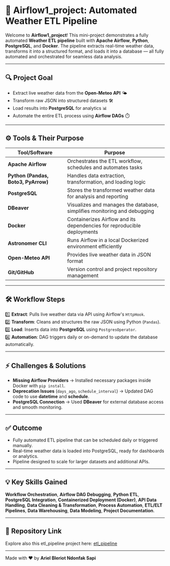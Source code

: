 # 🚀 Airflow1_project: Automated Weather ETL Pipeline

Welcome to **Airflow1_project**! This mini-project demonstrates a fully automated **Weather ETL pipeline** built with **Apache Airflow**, **Python**, **PostgreSQL**, and **Docker**. The pipeline extracts real-time weather data, transforms it into a structured format, and loads it into a database — all fully automated and orchestrated for seamless data analysis.

---

## 🔍 Project Goal

- Extract live weather data from the **Open-Meteo API** 🌤️  
- Transform raw JSON into structured datasets 🛠️  
- Load results into **PostgreSQL** for analytics 📊  
- Automate the entire ETL process using **Airflow DAGs** ⏱️  

---

## ⚙️ Tools & Their Purpose

| Tool/Software | Purpose |
|---------------|---------|
| **Apache Airflow** | Orchestrates the ETL workflow, schedules and automates tasks |
| **Python (Pandas, Boto3, PyArrow)** | Handles data extraction, transformation, and loading logic |
| **PostgreSQL** | Stores the transformed weather data for analysis and reporting |
| **DBeaver** | Visualizes and manages the database, simplifies monitoring and debugging |
| **Docker** | Containerizes Airflow and its dependencies for reproducible deployments |
| **Astronomer CLI** | Runs Airflow in a local Dockerized environment efficiently |
| **Open-Meteo API** | Provides live weather data in JSON format |
| **Git/GitHub** | Version control and project repository management |

---

## 🛠️ Workflow Steps

1️⃣ **Extract**: Pulls live weather data via API using Airflow's `HttpHook`.  
2️⃣ **Transform**: Cleans and structures the raw JSON using Python (`Pandas`).  
3️⃣ **Load**: Inserts data into **PostgreSQL** using `PostgresOperator`.  
4️⃣ **Automation**: DAG triggers daily or on-demand to update the database automatically.

---

## ⚡ Challenges & Solutions

- **Missing Airflow Providers** → Installed necessary packages inside Docker with `pip install`.  
- **Deprecation Issues** (`days_ago`, `schedule_interval`) → Updated DAG code to use **datetime** and **schedule**.  
- **PostgreSQL Connection** → Used **DBeaver** for external database access and smooth monitoring.  

---

## ✅ Outcome

- Fully automated ETL pipeline that can be scheduled daily or triggered manually.  
- Real-time weather data is loaded into PostgreSQL, ready for dashboards or analytics.  
- Pipeline designed to scale for larger datasets and additional APIs.  

---

## 💡 Key Skills Gained

**Workflow Orchestration**, **Airflow DAG Debugging**, **Python ETL**, **PostgreSQL Integration**, **Containerized Deployment (Docker)**, **API Data Handling**, **Data Cleaning & Transformation**, **Process Automation**, **ETL/ELT Pipelines**, **Data Warehousing**, **Data Modeling**, **Project Documentation**.

---

## 📂 Repository Link

Explore also this etl_pipeline project here: [etl_pipeline](https://github.com/ArielBleriot/Excel_Data_Findings/tree/main/project1_etl-pipeline)  

---

Made with ❤️ by **Ariel Bleriot Ndonfak Sapi**  
